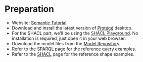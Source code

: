 # Preparation

- Website: [Semantic Tutorial](https://semanticmasterclass.github.io/iswc2025/)
- Download and install the latest version of [Protégé](https://protege.stanford.edu/) desktop.
- For the SHACL part, we'll be using the [SHACL Playground](https://shacl-playground.github.io/). No installation is required, just open it in your web browser.
- Download the model files from the [Model Repository](https://github.com/SemanticMasterclass/iswc2025/data/models).
- Refer to the [SPARQL](https://semanticmasterclass.github.io/iswc2025/docs/sparql/) page for the reference query examples.
- Refer to the [SHACL](https://semanticmasterclass.github.io/iswc2025/docs/shacl/) page for the reference shape examples.
